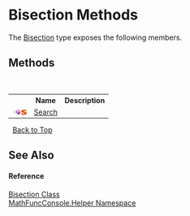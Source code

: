 # Bisection Methods
 

The <a href="61f7fef3-b924-f784-d083-2bdae85be3c6">Bisection</a> type exposes the following members.


## Methods
&nbsp;<table><tr><th></th><th>Name</th><th>Description</th></tr><tr><td>![Public method](media/pubmethod.gif "Public method")![Static member](media/static.gif "Static member")</td><td><a href="3b30f364-0688-cb10-8fc2-6030d8a1d926">Search</a></td><td /></tr></table>&nbsp;
<a href="#bisection-methods">Back to Top</a>

## See Also


#### Reference
<a href="61f7fef3-b924-f784-d083-2bdae85be3c6">Bisection Class</a><br /><a href="f9a8a21e-a3ba-4ebe-fd07-6ca1953f5cbf">MathFuncConsole.Helper Namespace</a><br />